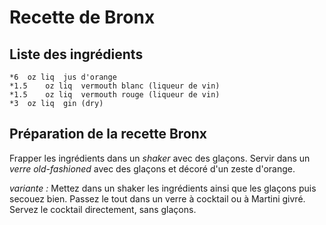 # Recette de Bronx

## Liste des ingrédients
	*6	oz liq	jus d'orange
	*1.5	oz liq	vermouth blanc (liqueur de vin)
	*1.5	oz liq	vermouth rouge (liqueur de vin)
	*3	oz liq	gin (dry)

## Préparation de la recette Bronx

Frapper les ingrédients dans un *shaker* avec des glaçons.
Servir dans un *verre old-fashioned* avec des glaçons et décoré d'un zeste d'orange.

*variante :*
Mettez dans un shaker les ingrédients ainsi que les glaçons puis secouez bien. Passez le tout dans un verre à cocktail ou à Martini givré. Servez le cocktail directement, sans glaçons.
